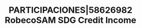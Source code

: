 ---
layout: asset
title: PARTICIPACIONES|58626982 RobecoSAM SDG Credit Income
isin: LU1806347891
---